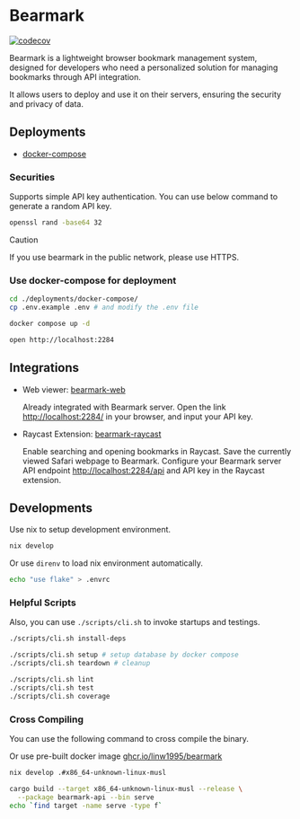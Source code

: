 # Bearmark

[![codecov](https://codecov.io/github/linw1995/bearmark/graph/badge.svg?token=F2G2WCN6OP)](https://codecov.io/github/linw1995/bearmark)

Bearmark is a lightweight browser bookmark management system,
designed for developers who need
a personalized solution for managing bookmarks through API integration.

It allows users to deploy and use it on their servers,
ensuring the security and privacy of data.

## Deployments

- [docker-compose](./deployments/docker-compose/)

### Securities

Supports simple API key authentication.
You can use below command to generate a random API key.

```bash
openssl rand -base64 32
```

> [!CAUTION]
> If you use bearmark in the public network, please use HTTPS.

### Use docker-compose for deployment

```bash
cd ./deployments/docker-compose/
cp .env.example .env # and modify the .env file

docker compose up -d

open http://localhost:2284
```

## Integrations

- Web viewer: [bearmark-web](https://github.com/linw1995/bearmark_web)

  Already integrated with Bearmark server.
  Open the link <http://localhost:2284/> in your browser,
  and input your API key.

- Raycast Extension: [bearmark-raycast](https://github.com/linw1995/bearmark_raycast)

  Enable searching and opening bookmarks in Raycast.
  Save the currently viewed Safari webpage to Bearmark.
  Configure your Bearmark server API endpoint <http://localhost:2284/api>
  and API key in the Raycast extension.

## Developments

Use nix to setup development environment.

```bash
nix develop
```

Or use `direnv` to load nix environment automatically.

```bash
echo "use flake" > .envrc
```

### Helpful Scripts

Also, you can use `./scripts/cli.sh` to invoke startups and testings.

```bash
./scripts/cli.sh install-deps

./scripts/cli.sh setup # setup database by docker compose
./scripts/cli.sh teardown # cleanup

./scripts/cli.sh lint
./scripts/cli.sh test
./scripts/cli.sh coverage
```

### Cross Compiling

You can use the following command to cross compile the binary.

Or use pre-built docker image [ghcr.io/linw1995/bearmark](https://github.com/linw1995/bearmark/pkgs/container/bearmark)

```bash
nix develop .#x86_64-unknown-linux-musl

cargo build --target x86_64-unknown-linux-musl --release \
  --package bearmark-api --bin serve
echo `find target -name serve -type f`
```
